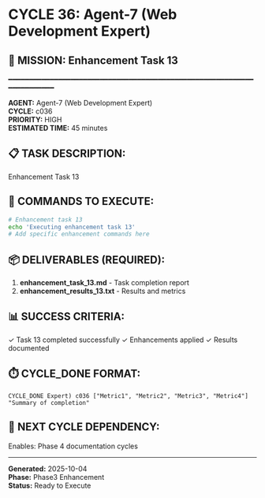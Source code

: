 # CYCLE 36: Agent-7 (Web Development Expert)

## 🎯 MISSION: Enhancement Task 13
━━━━━━━━━━━━━━━━━━━━━━━━━━━━━━━━━━━━━━━━━━━━━━━━━━━━━━━━━━━━━━━━━━━━━━

**AGENT:** Agent-7 (Web Development Expert)  
**CYCLE:** c036  
**PRIORITY:** HIGH  
**ESTIMATED TIME:** 45 minutes  


## 📋 TASK DESCRIPTION:
Enhancement Task 13

## 🔧 COMMANDS TO EXECUTE:
```bash
# Enhancement task 13
echo 'Executing enhancement task 13'
# Add specific enhancement commands here
```

## 📦 DELIVERABLES (REQUIRED):
1. **enhancement_task_13.md** - Task completion report
2. **enhancement_results_13.txt** - Results and metrics

## 📊 SUCCESS CRITERIA:
✓ Task 13 completed successfully
✓ Enhancements applied
✓ Results documented

## ⏱️ CYCLE_DONE FORMAT:
```
CYCLE_DONE Expert) c036 ["Metric1", "Metric2", "Metric3", "Metric4"] "Summary of completion"
```

## 📝 NEXT CYCLE DEPENDENCY:
Enables: Phase 4 documentation cycles

---

**Generated:** 2025-10-04  
**Phase:** Phase3 Enhancement  
**Status:** Ready to Execute
